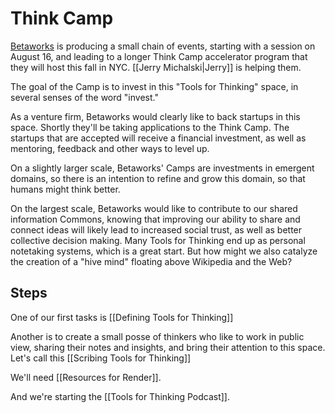 # Think Camp

 [Betaworks](https://www.betaworks.com/) is producing a small chain of events, starting with a session on August 16, and leading to a longer Think Camp accelerator program that they will host this fall in NYC. [[Jerry Michalski|Jerry]] is helping them. 

The goal of the Camp is to invest in this "Tools for Thinking" space, in several senses of the word "invest." 

As a venture firm, Betaworks would clearly like to back startups in this space. Shortly they'll be taking applications to the Think Camp. The startups that are accepted will receive a financial investment, as well as mentoring, feedback and other ways to level up. 

On a slightly larger scale, Betaworks' Camps are investments in emergent domains, so there is an intention to refine and grow this domain, so that humans might think better. 

On the largest scale, Betaworks would like to contribute to our shared information Commons, knowing that improving our ability to share and connect ideas will likely lead to increased social trust, as well as better collective decision making. Many Tools for Thinking end up as personal notetaking systems, which is a great start. But how might we also catalyze the creation of a "hive mind" floating above Wikipedia and the Web? 

## Steps

One of our first tasks is [[Defining Tools for Thinking]]

Another is to create a small posse of thinkers who like to work in public view, sharing their notes and insights, and bring their attention to this space. Let's call this [[Scribing Tools for Thinking]]

We'll need [[Resources for Render]]. 

And we're starting the [[Tools for Thinking Podcast]]. 

